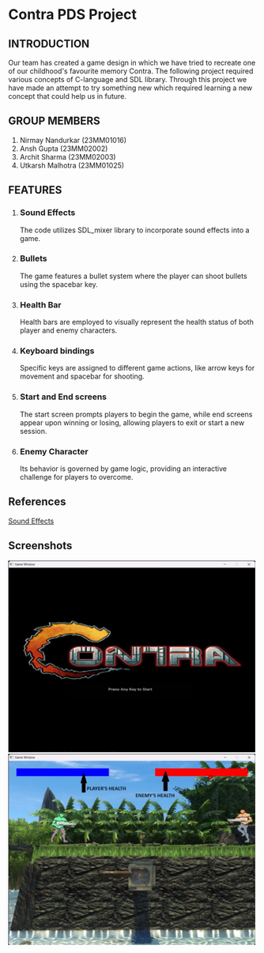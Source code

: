 <!DOCTYPE html>
<html lang="en">
<head>
    <meta charset="UTF-8">
    <meta name="viewport" content="width=device-width, initial-scale=1.0">
</head>
<body>
    <h1 class="heading1">Contra PDS Project</h1>
    <h2 class="heading2">INTRODUCTION</h2>
    <div>
        Our team has created a game design in which we have tried to recreate one of our childhood's favourite memory Contra. The following project required various concepts of C-language and SDL library. Through this project we have made an attempt to try something new which required learning a new concept that could help us in future.
    </div>
    <h2 class="heading2">GROUP MEMBERS</h2>
    <ol>
        <li>Nirmay Nandurkar (23MM01016)</li>
        <li>Ansh Gupta (23MM02002)</li>
        <li>Archit Sharma (23MM02003)</li>
        <li>Utkarsh Malhotra (23MM01025)</li>
    </ol>
    <h2 class="heading2">FEATURES</h2>
    <div>
        <ol>
            <li><h3 class="heading3">Sound Effects</h3>
                <div>
                    The code utilizes SDL_mixer library to incorporate sound effects into a game. 
                </div>
            </li>
            <li><h3 class="heading3">Bullets</h3>
                <div>
                    The game features a bullet system where the player can shoot bullets using the spacebar key. 
                </div>
            </li>
            <li><h3 class="heading3">Health Bar</h3>
                <div>
                    Health bars are employed to visually represent the health status of both player and enemy characters.
                </div>
            </li>
            <li><h3 class="heading3">Keyboard bindings</h3>
                <div>
                    Specific keys are assigned to different game actions, like arrow keys for movement and spacebar for shooting.
                </div>
            </li>
            <li><h3 class="heading3">Start and End screens</h3>
                <div>
                    The start screen prompts players to begin the game, while end screens appear upon winning or losing, allowing players to exit or start a new session.
                </div>
            </li>
            <li><h3 class="heading3">Enemy Character</h3>
                <div>
                    Its behavior is governed by game logic, providing an interactive challenge for players to overcome.
                </div>
            </li>
        </ol>
    </div>
    <h2 class="heading2">References</h2>
    <div>
        <a href="https://www.101soundboards.com/boards/10679-contra-sounds">Sound Effects</a>
    </div>
    <h2 class="heading2">Screenshots</h2>
    <div>
    <img src="screenshots/title_screen.jpg" alt="Title screen of the game" width="500">
    <img src="screenshots/game_screen.jpg" alt="Title screen of the game" width="500">
    </div>
</body>
</html>
